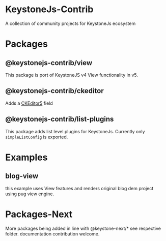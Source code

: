 # KeystoneJs-Contrib

A collection of community projects for KeystoneJs ecosystem

# Packages

## @keystonejs-contrib/view

This package is port of KeystoneJS v4 View functionality in v5.

## @keystonejs-contrib/ckeditor

Adds a [CKEditor5](https://github.com/ckeditor/ckeditor5) field

## @keystonejs-contrib/list-plugins

This package adds list level plugins for KeystoneJs. Currently only `simpleListConfig` is exported.

# Examples

## blog-view

this example uses View features and renders original blog dem project using pug view engine.

# Packages-Next
More packages being added in line with @keystone-next/*
see respective folder.
documentation contribution welcome.